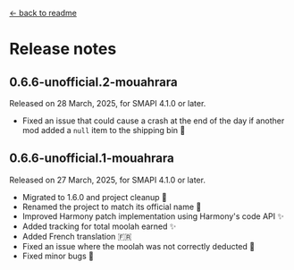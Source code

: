 ﻿[← back to readme](../README.md)

# Release notes

## 0.6.6-unofficial.2-mouahrara
Released on 28 March, 2025, for SMAPI 4.1.0 or later.
* Fixed an issue that could cause a crash at the end of the day if another mod added a `null` item to the shipping bin 🔧

## 0.6.6-unofficial.1-mouahrara
Released on 27 March, 2025, for SMAPI 4.1.0 or later.
* Migrated to 1.6.0 and project cleanup 🚀
* Renamed the project to match its official name 📝
* Improved Harmony patch implementation using Harmony's code API ✨
* Added tracking for total moolah earned ✨
* Added French translation 🇫🇷
* Fixed an issue where the moolah was not correctly deducted 🔧
* Fixed minor bugs 🔧
